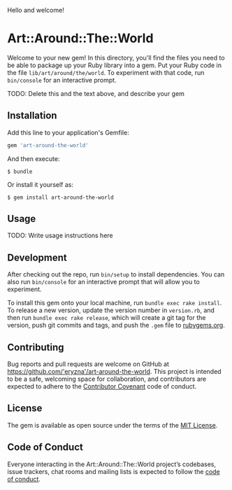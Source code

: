Hello and welcome!

# Art::Around::The::World

Welcome to your new gem! In this directory, you'll find the files you need to be able to package up your Ruby library into a gem. Put your Ruby code in the file `lib/art/around/the/world`. To experiment with that code, run `bin/console` for an interactive prompt.

TODO: Delete this and the text above, and describe your gem

## Installation

Add this line to your application's Gemfile:

```ruby
gem 'art-around-the-world'
```

And then execute:

    $ bundle

Or install it yourself as:

    $ gem install art-around-the-world

## Usage

TODO: Write usage instructions here

## Development

After checking out the repo, run `bin/setup` to install dependencies. You can also run `bin/console` for an interactive prompt that will allow you to experiment.

To install this gem onto your local machine, run `bundle exec rake install`. To release a new version, update the version number in `version.rb`, and then run `bundle exec rake release`, which will create a git tag for the version, push git commits and tags, and push the `.gem` file to [rubygems.org](https://rubygems.org).

## Contributing

Bug reports and pull requests are welcome on GitHub at https://github.com/'eryzna'/art-around-the-world. This project is intended to be a safe, welcoming space for collaboration, and contributors are expected to adhere to the [Contributor Covenant](http://contributor-covenant.org) code of conduct.

## License

The gem is available as open source under the terms of the [MIT License](https://opensource.org/licenses/MIT).

## Code of Conduct

Everyone interacting in the Art::Around::The::World project’s codebases, issue trackers, chat rooms and mailing lists is expected to follow the [code of conduct](https://github.com/'eryzna'/art-around-the-world/blob/master/CODE_OF_CONDUCT.md).
